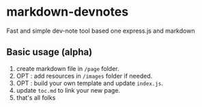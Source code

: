 # markdown-devnotes

Fast and simple dev-note tool based one express.js and markdown

## Basic usage (alpha)

1. create markdown file in `/page` folder.
1. OPT : add resources in `/images` folder if needed.
1. OPT : build your own template and update `index.js`.
1. update `toc.md` to link your new page.
1. that's all folks

